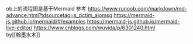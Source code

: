 ob上的流程图是基于Mermaid
参考
https://www.runoob.com/markdown/md-advance.html?tdsourcetag=s_pctim_aiomsg
https://mermaid-js.github.io/mermaid/#/examples
https://mermaid-js.github.io/mermaid-live-editor/
https://www.cnblogs.com/wuyida/p/6301240.html  
by[[翰墨水木]]